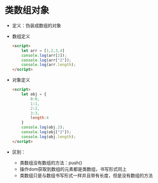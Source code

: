 # 类数组对象

* 定义：伪装成数组的对象

* 数组定义

  ```html
  <script>
      let arr = [1,2,3,4]
      console.log(arr[2]);
      console.log(arr["2"]);
      console.log(arr.length);
  </script>
  ```

* 对象定义

  ```html
  <script>
      let obj = {
          0:0,
          1:1,
          2:2,
          3:3,
          length:4
      }
      console.log(obj.2);
      console.log(obj["2"]);
      console.log(obj.length);
  </script>
  ```

* 区别：
  * 类数组没有数组的方法：push()
  * 操作dom获取到数组的元素都是类数组，书写形式同上
  * 类数组只是与数组书写形式一样并且带有长度，但是没有数组的方法